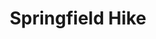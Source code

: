 ---
layout: gallery
title: Springfield Hike
tags: photography
location: location
featuredImage: 20210123-IF8A4255.jpg
featuredImageCaption: Caption
---